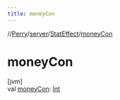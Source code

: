 ```yaml
---
title: moneyCon
---
```

//[Perry](../../../index.html)/[server](../index.html)/[StatEffect](index.html)/[moneyCon](money-con.html)



# moneyCon



[jvm]\
val [moneyCon](money-con.html): [Int](https://kotlinlang.org/api/latest/jvm/stdlib/kotlin/-int/index.html)




